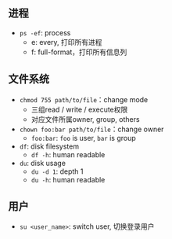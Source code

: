 ## 进程
- `ps -ef`: process
  - e: every, 打印所有进程
  - f: full-format，打印所有信息列

## 文件系统
- `chmod 755 path/to/file`：change mode
  - 三组read / write / execute权限
  - 对应文件所属owner, group, others
- `chown foo:bar path/to/file`：change owner
  - `foo:bar`: `foo` is user, `bar` is group
- `df`: disk filesystem
  - `df -h`: human readable
- `du`: disk usage
  - `du -d 1`: depth 1
  - `du -h`: human readable

## 用户
- `su <user_name>`: switch user, 切换登录用户
